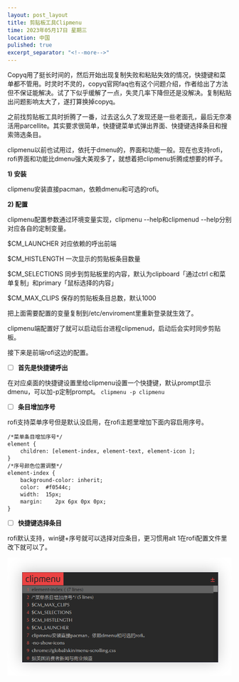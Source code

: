 ```yaml
---
layout: post_layout
title: 剪贴板工具Clipmenu
time: 2023年05月17日 星期三
location: 中国
pulished: true
excerpt_separator: "<!--more-->"
---
```

Copyq用了挺长时间的，然后开始出现复制失败和粘贴失效的情况，快捷键和菜单都不管用。时灵时不灵的，copyq官网faq也有这个问题介绍，作者给出了方法但不保证能解决。试了下似乎缓解了一点，失灵几率下降但还是没解决。复制粘贴出问题影响太大了，遂打算换掉copyq。
<!--more-->

之前找剪贴板工具时折腾了一番，过去这么久了发现还是一些老面孔，最后无奈凑活用parcellite。其实要求很简单，快捷键菜单式弹出界面、快捷键选择条目和搜索筛选条目。

clipmenu以前也试用过，依托于dmenu的，界面和功能一般。现在也支持rofi，rofi界面和功能比dmenu强大美观多了，就想着把clipmenu折腾成想要的样子。

**1) 安装**

clipmenu安装直接pacman，依赖dmenu和可选的rofi。

**2) 配置**

clipmenu配置参数通过环境变量实现，clipmenu --help和clipmenud --help分别对应各自的定制变量。

$CM_LAUNCHER	对应依赖的呼出前端

$CM_HISTLENGTH	一次显示的剪贴板条目数量

$CM_SELECTIONS	同步到剪贴板里的内容，默认为clipboard「通过ctrl c和菜单复制」和primary「鼠标选择的内容」

$CM_MAX_CLIPS	保存的剪贴板条目总数，默认1000

把上面需要配置的变量复制到/etc/enviroment里重新登录就生效了。

clipmenu端配置好了就可以启动后台进程clipmenud，启动后会实时同步剪贴板。

接下来是前端rofi这边的配置。

- [ ] **首先是快捷键呼出**

在对应桌面的快捷键设置里给clipmenu设置一个快捷键，默认prompt显示dmenu，可以加-p定制prompt。
`clipmenu -p clipmenu`

- [ ] **条目增加序号**

rofi支持菜单序号但是默认没启用，在rofi主题里增加下面内容启用序号。

```
/*菜单条目增加序号*/
element { 
    children: [element-index, element-text, element-icon ]; 
}
/*序号颜色位置调整*/
element-index {
    background-color: inherit;
    color:  #f0544c;
    width:  15px;
    margin:    2px 6px 0px 0px;
}
```

- [ ] **快捷键选择条目**

rofi默认支持，win键+序号就可以选择对应条目，更习惯用alt 1在rofi配置文件里改下就可以了。


<img src="/assets/img/clipmenu.png" width="768px" />



